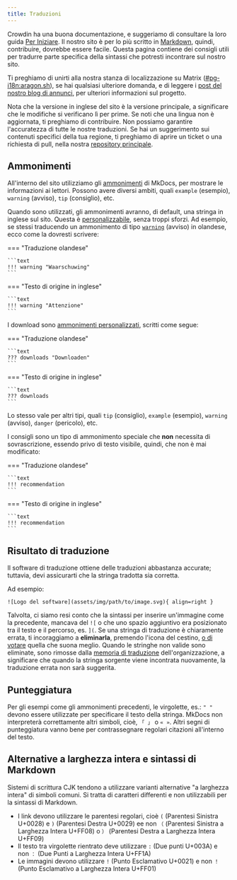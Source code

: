 ```yaml
---
title: Traduzioni
---
```


Crowdin ha una buona documentazione, e suggeriamo di consultare la loro guida [Per Iniziare](https://support.crowdin.com/crowdin-intro/). Il nostro sito è per lo più scritto in [Markdown](https://en.wikipedia.org/wiki/Markdown), quindi, contribuire, dovrebbe essere facile. Questa pagina contiene dei consigli utili per tradurre parte specifica della sintassi che potresti incontrare sul nostro sito.

Ti preghiamo di unirti alla nostra stanza di localizzazione su Matrix ([#pg-i18n:aragon.sh](https://matrix.to/#/%23pg-i18n:aragon.sh)), se hai qualsiasi ulteriore domanda, e di leggere i [post del nostro blog di annunci](https://blog.privacyguides.org/2023/02/26/i18n-announcement/), per ulteriori informazioni sul progetto.

Nota che la versione in inglese del sito è la versione principale, a significare che le modifiche si verificano lì per prime. Se noti che una lingua non è aggiornata, ti preghiamo di contribuire. Non possiamo garantire l'accuratezza di tutte le nostre traduzioni. Se hai un suggerimento sui contenuti specifici della tua regione, ti preghiamo di aprire un ticket o una richiesta di pull, nella nostra [repository principale](https://github.com/privacyguides/privacyguides.org).

## Ammonimenti

All'interno del sito utilizziamo gli [ammonimenti](https://squidfunk.github.io/mkdocs-material/reference/admonitions/#usage) di MkDocs, per mostrare le informazioni ai lettori. Possono avere diversi ambiti, quali `example` (esempio), `warning` (avviso), `tip` (consiglio), etc.

Quando sono utilizzati, gli ammonimenti avranno, di default, una stringa in inglese sul sito. Questa è [personalizzabile](https://squidfunk.github.io/mkdocs-material/reference/admonitions/#changing-the-title), senza troppi sforzi. Ad esempio, se stessi traducendo un ammonimento di tipo [`warning`](https://squidfunk.github.io/mkdocs-material/reference/admonitions/#type:warning) (avviso) in olandese, ecco come la dovresti scrivere:

=== "Traduzione olandese"

    ```text
    !!! warning "Waarschuwing"
    ```

=== "Testo di origine in inglese"

    ```text
    !!! warning "Attenzione"
    ```

I download sono [ammonimenti personalizzati](https://squidfunk.github.io/mkdocs-material/reference/admonitions/#custom-admonitions), scritti come segue:

=== "Traduzione olandese"

    ```text
    ??? downloads "Downloaden"
    ```

=== "Testo di origine in inglese"

    ```text
    ??? downloads
    ```

Lo stesso vale per altri tipi, quali `tip` (consiglio), `example` (esempio), `warning` (avviso), `danger` (pericolo), etc.

I consigli sono un tipo di ammonimento speciale che **non** necessita di sovrascrizione, essendo privo di testo visibile, quindi, che non è mai modificato:

=== "Traduzione olandese"

    ```text
    !!! recommendation
    ```

=== "Testo di origine in inglese"

    ```text
    !!! recommendation
    ```

## Risultato di traduzione

Il software di traduzione ottiene delle traduzioni abbastanza accurate; tuttavia, devi assicurarti che la stringa tradotta sia corretta.

Ad esempio:

```text
![Logo del software](assets/img/path/to/image.svg){ align=right }
```

Talvolta, ci siamo resi conto che la sintassi per inserire un'immagine come la precedente, mancava del `![` o che uno spazio aggiuntivo era posizionato tra il testo e il percorso, es. `](`. Se una stringa di traduzione è chiaramente errata, ti incoraggiamo a **eliminarla**, premendo l'icona del cestino, [o di votare](https://support.crowdin.com/enterprise/getting-started-for-volunteers/#voting-view) quella che suona meglio. Quando le stringhe non valide sono eliminate, sono rimosse dalla [memoria di traduzione](https://support.crowdin.com/enterprise/translation-memory) dell'organizzazione, a significare che quando la stringa sorgente viene incontrata nuovamente, la traduzione errata non sarà suggerita.

## Punteggiatura

Per gli esempi come gli ammonimenti precedenti, le virgolette, es.: `" "` devono essere utilizzate per specificare il testo della stringa. MkDocs non interpreterà correttamente altri simboli, cioè, `「 」` o `« »`. Altri segni di punteggiatura vanno bene per contrassegnare regolari citazioni all'interno del testo.

## Alternative a larghezza intera e sintassi di Markdown

Sistemi di scrittura CJK tendono a utilizzare varianti alternative "a larghezza intera" di simboli comuni. Si tratta di caratteri differenti e non utilizzabili per la sintassi di Markdown.

- I link devono utilizzare le parentesi regolari, cioè `(` (Parentesi Sinistra U+0028) e `)` (Parentesi Destra U+0029) ee non `（` (Parentesi Sinistra a Larghezza Intera U+FF08) o `）` (Parentesi Destra a Larghezza Intera U+FF09)
- Il testo tra virgolette rientrato deve utilizzare `:` (Due punti U+003A) e non `：` (Due Punti a Larghezza Intera U+FF1A)
- Le immagini devono utilizzare `!` (Punto Esclamativo U+0021) e non `！` (Punto Esclamativo a Larghezza Intera U+FF01) 
